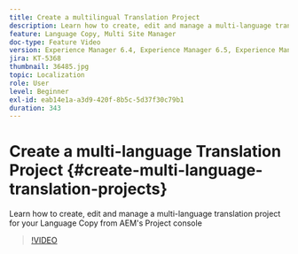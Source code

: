 ```yaml
---
title: Create a multilingual Translation Project
description: Learn how to create, edit and manage a multi-language translation project for your Language Copy from AEM's Project console
feature: Language Copy, Multi Site Manager
doc-type: Feature Video
version: Experience Manager 6.4, Experience Manager 6.5, Experience Manager as a Cloud Service
jira: KT-5368
thumbnail: 36485.jpg
topic: Localization
role: User
level: Beginner
exl-id: eab14e1a-a3d9-420f-8b5c-5d37f30c79b1
duration: 343
---
```

# Create a multi-language Translation Project {#create-multi-language-translation-projects}

Learn how to create, edit and manage a multi-language translation project for your Language Copy from AEM's Project console

>[!VIDEO](https://video.tv.adobe.com/v/36485?quality=12&learn=on)
